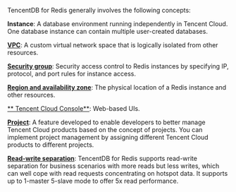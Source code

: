 
TencentDB for Redis generally involves the following concepts:

**Instance**: A database environment running independently in Tencent Cloud. One database instance can contain multiple user-created databases.

[**VPC**](http://intl.cloud.tencent.com/document/product/215/535): A custom virtual network space that is logically isolated from other resources.

[**Security group**](https://intl.cloud.tencent.com/document/product/239/31945): Security access control to Redis instances by specifying IP, protocol, and port rules for instance access.

[**Region and availability zone**](http://intl.cloud.tencent.com/document/product/239/4106): The physical location of a Redis instance and other resources.

[** Tencent Cloud Console**](https://console.cloud.tencent.com/cdb): Web-based UIs.

[**Project**](http://intl.cloud.tencent.com/document/product/378/10863): A feature developed to enable developers to better manage Tencent Cloud products based on the concept of projects. You can implement project management by assigning different Tencent Cloud products to different projects.

[**Read-write separation**](https://intl.cloud.tencent.com/document/product/239/31935): TencentDB for Redis supports read-write separation for business scenarios with more reads but less writes, which can well cope with read requests concentrating on hotspot data. It supports up to 1-master 5-slave mode to offer 5x read performance.
